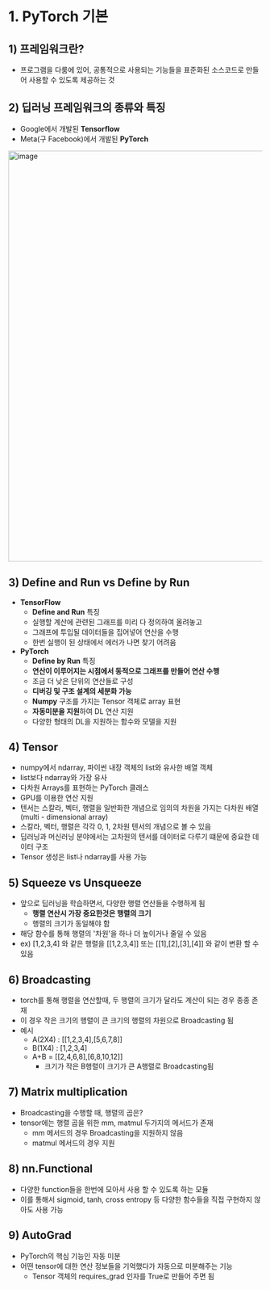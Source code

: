 # 1. PyTorch 기본
## 1) 프레임워크란?
- 프로그램을 다룸에 있어, 공통적으로 사용되는 기능들을 표준화된 소스코드로 만들어 사용할 수 있도록 제공하는 것

## 2) 딥러닝 프레임워크의 종류와 특징
- Google에서 개발된 **Tensorflow**
- Meta(구 Facebook)에서 개발된 **PyTorch**
<img width="814" alt="image" src="https://github.com/user-attachments/assets/af83db5f-fa81-41a4-ab45-3ab54f15e28c">

## 3) Define and Run vs Define by Run
- **TensorFlow**
  -  **Define and Run** 특징
  -  실행할 계산에 관련된 그래프를 미리 다 정의하여 올려놓고
  -  그래프에 투입될 데이터들을 집어넣어 연산을 수행
  -  한번 실행이 된 상태에서 에러가 나면 찾기 어려움
- **PyTorch**
  -  **Define by Run** 특징
  -  **연산이 이루어지는 시점에서 동적으로 그래프를 만들어 연산 수행**
  -  조금 더 낮은 단위의 연산들로 구성
  -  **디버깅 및 구조 설계의 세분화 가능**
  -  **Numpy** 구조를 가지는 Tensor 객체로 array 표현
  -  **자동미분을 지원**하여 DL 연산 지원
  -  다양한 형태의 DL을 지원하는 함수와 모델을 지원

## 4) Tensor
- numpy에서 ndarray, 파이썬 내장 객체의 list와 유사한 배열 객체
- list보다 ndarray와 가장 유사
- 다차원 Arrays를 표현하는 PyTorch 클래스
- GPU를 이용한 연산 지원
- 텐서는 스칼라, 벡터, 행렬을 일반화한 개념으로 임의의 차원을 가지는 다차원 배열(multi - dimensional array)
- 스칼라, 벡터, 행렬은 각각 0, 1, 2차원 텐서의 개념으로 볼 수 있음
- 딥러닝과 머신러닝 분야에서는 고차원의 텐서를 데이터로 다루기 떄문에 중요한 데이터 구조
- Tensor 생성은 list나 ndarray를 사용 가능


## 5) Squeeze vs Unsqueeze
- 앞으로 딥러닝을 학습하면서, 다양한 행렬 연산들을 수행하게 됨
  - **행렬 연산시 가장 중요한것은 행렬의 크기**
  - 행렬의 크기가 동일해야 함
- 해당 함수를 통해 행렬의 '차원'을 하나 더 높이거나 줄일 수 있음
- ex) [1,2,3,4] 와 같은 행렬을 [[1,2,3,4]] 또는 [[1],[2],[3],[4]] 와 같이 변환 할 수 있음

## 6) Broadcasting
- torch를 통해 행렬을 연산할때, 두 행렬의 크기가 달라도 계산이 되는 경우 종종 존재
- 이 경우 작은 크기의 행렬이 큰 크기의 행렬의 차원으로 Broadcasting 됨
- 예시
  - A(2X4) : [[1,2,3,4],[5,6,7,8]]
  - B(1X4) : [1,2,3,4]
  - A+B = [[2,4,6,8],[6,8,10,12]]
    - 크기가 작은 B행렬이 크기가 큰 A행렬로 Broadcasting됨

## 7) Matrix multiplication
- Broadcasting을 수행할 때, 행렬의 곱은?
- tensor에는 행렬 곱을 위한 mm, matmul 두가지의 메서드가 존재
  - mm 메서드의 경우 Broadcasting을 지원하지 않음
  - matmul 메서드의 경우 지원
 
## 8) nn.Functional
- 다양한 function들을 한번에 모아서 사용 할 수 있도록 하는 모듈
- 이를 통해서 sigmoid, tanh, cross entropy 등 다양한 함수들을 직접 구현하지 않아도 사용 가능

## 9) AutoGrad
- PyTorch의 핵심 기능인 자동 미분
- 어떤 tensor에 대한 연산 정보들을 기억했다가 자동으로 미분해주는 기능
  - Tensor 객체의 requires_grad 인자를 True로 만들어 주면 됨 
